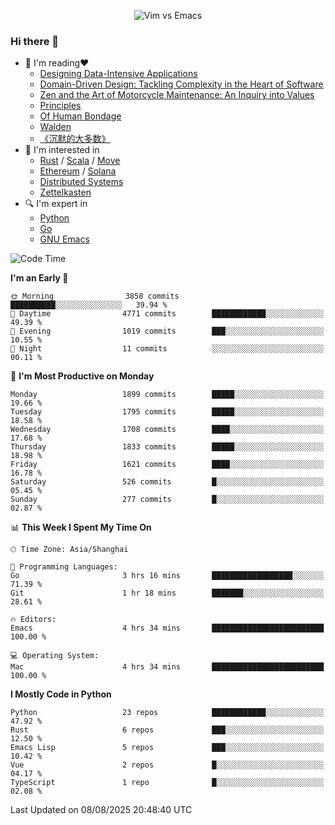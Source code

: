 <p align="center">
    <img src="https://gist.githubusercontent.com/coldnight/e696baffb094e71c96cb302118878eae/raw/40ea5053a6f66cc65f90f437e4173497da225958/banner.gif" alt="Vim vs Emacs" />
</p>

### Hi there 👋

- 📖 I'm reading❤️
    + [Designing Data-Intensive Applications](https://www.oreilly.com/library/view/designing-data-intensive-applications/9781491903063/)
    + [Domain-Driven Design: Tackling Complexity in the Heart of Software](https://www.dddcommunity.org/book/evans_2003/)
    + [Zen and the Art of Motorcycle Maintenance: An Inquiry into Values](https://en.wikipedia.org/wiki/Zen_and_the_Art_of_Motorcycle_Maintenance)
    + [Principles](https://www.principles.com/)
    + [Of Human Bondage](https://en.wikipedia.org/wiki/Of_Human_Bondage)
    + [Walden](https://en.wikipedia.org/wiki/Walden)
    + [《沉默的大多数》](https://en.wikipedia.org/wiki/Silent_majority)
- 🌱 I'm interested in
    + [Rust](https://www.rust-lang.org/) / [Scala](https://www.scala-lang.org/) / [Move](https://github.com/move-language/move/)
    + [Ethereum](https://ethereum.org/en/) / [Solana](https://solana.com/)
	+ [Distributed Systems](https://www.linuxzen.com/notes/topics/20200320174417_%E5%88%86%E5%B8%83%E5%BC%8F/)
	+ [Zettelkasten](https://www.linuxzen.com/notes/notes/20220120080920-slip_box/)
- 🔍 I'm expert in
    + [Python](https://www.python.org/)
    + [Go](https://go.dev/)
    + [GNU Emacs](https://www.gnu.org/software/emacs/)

<!--START_SECTION:waka-->
![Code Time](http://img.shields.io/badge/Code%20Time-3%2C381%20hrs%2017%20mins-blue)

**I'm an Early 🐤** 

```text
🌞 Morning                3858 commits        ██████████░░░░░░░░░░░░░░░   39.94 % 
🌆 Daytime                4771 commits        ████████████░░░░░░░░░░░░░   49.39 % 
🌃 Evening                1019 commits        ███░░░░░░░░░░░░░░░░░░░░░░   10.55 % 
🌙 Night                  11 commits          ░░░░░░░░░░░░░░░░░░░░░░░░░   00.11 % 
```
📅 **I'm Most Productive on Monday** 

```text
Monday                   1899 commits        █████░░░░░░░░░░░░░░░░░░░░   19.66 % 
Tuesday                  1795 commits        █████░░░░░░░░░░░░░░░░░░░░   18.58 % 
Wednesday                1708 commits        ████░░░░░░░░░░░░░░░░░░░░░   17.68 % 
Thursday                 1833 commits        █████░░░░░░░░░░░░░░░░░░░░   18.98 % 
Friday                   1621 commits        ████░░░░░░░░░░░░░░░░░░░░░   16.78 % 
Saturday                 526 commits         █░░░░░░░░░░░░░░░░░░░░░░░░   05.45 % 
Sunday                   277 commits         █░░░░░░░░░░░░░░░░░░░░░░░░   02.87 % 
```


📊 **This Week I Spent My Time On** 

```text
🕑︎ Time Zone: Asia/Shanghai

💬 Programming Languages: 
Go                       3 hrs 16 mins       ██████████████████░░░░░░░   71.39 % 
Git                      1 hr 18 mins        ███████░░░░░░░░░░░░░░░░░░   28.61 % 

🔥 Editors: 
Emacs                    4 hrs 34 mins       █████████████████████████   100.00 % 

💻 Operating System: 
Mac                      4 hrs 34 mins       █████████████████████████   100.00 % 
```

**I Mostly Code in Python** 

```text
Python                   23 repos            ████████████░░░░░░░░░░░░░   47.92 % 
Rust                     6 repos             ███░░░░░░░░░░░░░░░░░░░░░░   12.50 % 
Emacs Lisp               5 repos             ███░░░░░░░░░░░░░░░░░░░░░░   10.42 % 
Vue                      2 repos             █░░░░░░░░░░░░░░░░░░░░░░░░   04.17 % 
TypeScript               1 repo              █░░░░░░░░░░░░░░░░░░░░░░░░   02.08 % 
```




 Last Updated on 08/08/2025 20:48:40 UTC
<!--END_SECTION:waka-->
